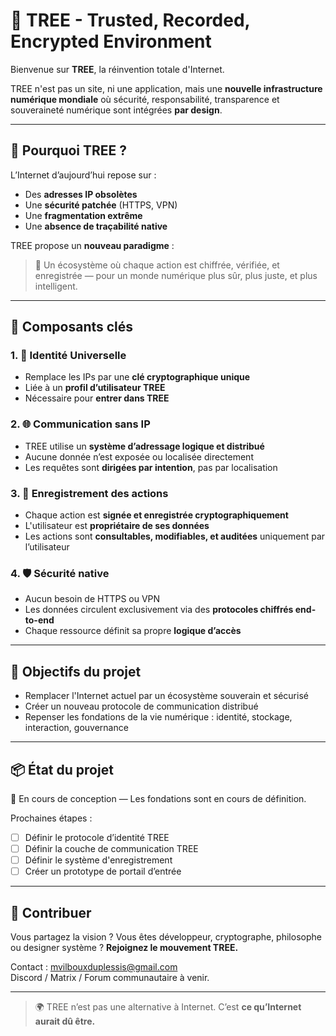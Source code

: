 # 🌳 TREE - Trusted, Recorded, Encrypted Environment

Bienvenue sur **TREE**, la réinvention totale d'Internet.

TREE n'est pas un site, ni une application, mais une **nouvelle infrastructure numérique mondiale** où sécurité, responsabilité, transparence et souveraineté numérique sont intégrées **par design**.

---

## 🚫 Pourquoi TREE ?

L’Internet d’aujourd’hui repose sur :
- Des **adresses IP obsolètes**
- Une **sécurité patchée** (HTTPS, VPN)
- Une **fragmentation extrême**
- Une **absence de traçabilité native**

TREE propose un **nouveau paradigme** :
> 🧠 Un écosystème où chaque action est chiffrée, vérifiée, et enregistrée — pour un monde numérique plus sûr, plus juste, et plus intelligent.

---

## 🧩 Composants clés

### 1. 🔐 Identité Universelle
- Remplace les IPs par une **clé cryptographique unique**
- Liée à un **profil d’utilisateur TREE**
- Nécessaire pour **entrer dans TREE**

### 2. 🌐 Communication sans IP
- TREE utilise un **système d’adressage logique et distribué**
- Aucune donnée n’est exposée ou localisée directement
- Les requêtes sont **dirigées par intention**, pas par localisation

### 3. 🧾 Enregistrement des actions
- Chaque action est **signée et enregistrée cryptographiquement**
- L'utilisateur est **propriétaire de ses données**
- Les actions sont **consultables, modifiables, et auditées** uniquement par l’utilisateur

### 4. 🛡️ Sécurité native
- Aucun besoin de HTTPS ou VPN
- Les données circulent exclusivement via des **protocoles chiffrés end-to-end**
- Chaque ressource définit sa propre **logique d’accès**

---

## 🚀 Objectifs du projet

- Remplacer l'Internet actuel par un écosystème souverain et sécurisé
- Créer un nouveau protocole de communication distribué
- Repenser les fondations de la vie numérique : identité, stockage, interaction, gouvernance

---

## 📦 État du projet

🧠 En cours de conception — Les fondations sont en cours de définition.

Prochaines étapes :
- [ ] Définir le protocole d’identité TREE
- [ ] Définir la couche de communication TREE
- [ ] Définir le système d'enregistrement
- [ ] Créer un prototype de portail d’entrée

---

## 🤝 Contribuer

Vous partagez la vision ? Vous êtes développeur, cryptographe, philosophe ou designer système ?
**Rejoignez le mouvement TREE.**

Contact : mvilbouxduplessis@gmail.com  
Discord / Matrix / Forum communautaire à venir.

---

> 🌍 TREE n’est pas une alternative à Internet.
> C’est **ce qu’Internet aurait dû être.**

